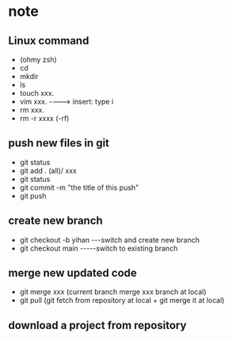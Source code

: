 # note
## Linux command
- (ohmy zsh) 
- cd 
- mkdir
- ls
- touch xxx.
- vim xxx.  ----> insert: type i
- rm xxx.  
- rm -r xxxx    (-rf)

## push new files in git 
- git status
- git add . (all)/ xxx
- git status
- git commit -m "the title of this push"
- git push

## create new branch
- git checkout -b yihan   ---switch and create new branch
- git checkout main  -----switch to existing branch

## merge new updated code 
- git merge xxx (current branch merge xxx branch at local)
- git pull (git fetch from repository at local + git merge it at local)

## download a project from repository
- git clone 

